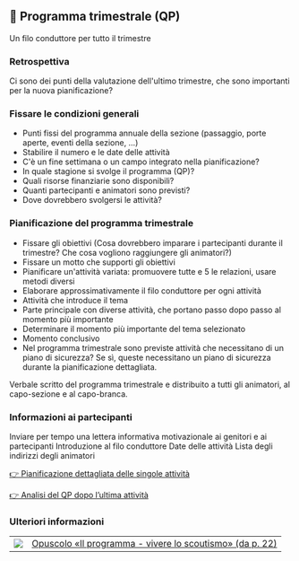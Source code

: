 📆 Programma trimestrale (QP)
-----------------------------

Un filo conduttore per tutto il trimestre

### Retrospettiva

Ci sono dei punti della valutazione dell'ultimo trimestre, che sono importanti per la nuova pianificazione?

### Fissare le condizioni generali

*   Punti fissi del programma annuale della sezione (passaggio, porte aperte, eventi della sezione, …)
*   Stabilire il numero e le date delle attività
*   C'è un fine settimana o un campo integrato nella pianificazione?
*   In quale stagione si svolge il programma (QP)?
*   Quali risorse finanziarie sono disponibili?
*   Quanti partecipanti e animatori sono previsti?
*   Dove dovrebbero svolgersi le attività?

### Pianificazione del programma trimestrale

*   Fissare gli obiettivi (Cosa dovrebbero imparare i partecipanti durante il trimestre? Che cosa vogliono raggiungere gli animatori?)
*   Fissare un motto che supporti gli obiettivi
*   Pianificare un'attività variata: promuovere tutte e 5 le relazioni, usare metodi diversi
*   Elaborare approssimativamente il filo conduttore per ogni attività
*   Attività che introduce il tema
*   Parte principale con diverse attività, che portano passo dopo passo al momento più importante
*   Determinare il momento più importante del tema selezionato
*   Momento conclusivo
*   Nel programma trimestrale sono previste attività che necessitano di un piano di sicurezza? Se sì, queste necessitano un piano di sicurezza durante la pianificazione dettagliata.

Verbale scritto del programma trimestrale e distribuito a tutti gli animatori, al capo-sezione e al capo-branca.

### Informazioni ai partecipanti

Inviare per tempo una lettera informativa motivazionale ai genitori e ai partecipanti
Introduzione al filo conduttore
Date delle attività
Lista degli indirizzi degli animatori

[👉 Pianificazione dettagliata delle singole attività](/article/01)

[👉 Analisi del QP dopo l’ultima attività](/article/04)

### Ulteriori informazioni
| | |
|---|---|
| [![](images/piktos/5_Programm.png)][1] | [Opuscolo «Il programma - vivere lo scoutismo» (da p. 22)][1] |

[1]: https://issuu.com/pbs-msds-mss/docs/rz_05_programm_it_201607_issuu
